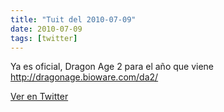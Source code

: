 ```yaml
---
title: "Tuit del 2010-07-09"
date: 2010-07-09
tags: [twitter]
---
```


Ya es oficial, Dragon Age 2 para el año que viene http://dragonage.bioware.com/da2/



[Ver en Twitter](https://twitter.com/i/web/status/18101388714)
